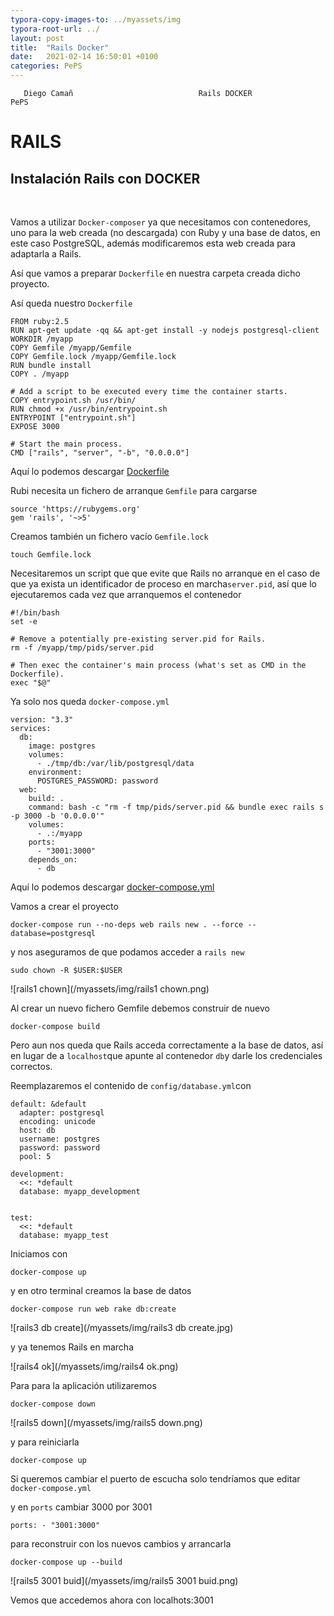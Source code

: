 ```yaml
---
typora-copy-images-to: ../myassets/img
typora-root-url: ../
layout: post
title:  "Rails Docker"
date:   2021-02-14 16:50:01 +0100
categories: PePS
---
```


       Diego Camañ           	              Rails DOCKER    		                        PePS   

#                                                                                       RAILS



## Instalación Rails con DOCKER

​                                  

Vamos a utilizar `Docker-composer` ya que necesitamos con contenedores, uno para la web creada (no descargada) con Ruby y una base de datos, en este caso PostgreSQL, además modificaremos esta web creada para adaptarla a Rails.

Así que vamos a preparar `Dockerfile` en nuestra carpeta creada dicho proyecto.

Así queda nuestro `Dockerfile` 

```
FROM ruby:2.5
RUN apt-get update -qq && apt-get install -y nodejs postgresql-client
WORKDIR /myapp
COPY Gemfile /myapp/Gemfile
COPY Gemfile.lock /myapp/Gemfile.lock
RUN bundle install
COPY . /myapp

# Add a script to be executed every time the container starts.
COPY entrypoint.sh /usr/bin/
RUN chmod +x /usr/bin/entrypoint.sh
ENTRYPOINT ["entrypoint.sh"]
EXPOSE 3000

# Start the main process.
CMD ["rails", "server", "-b", "0.0.0.0"]
```

Aquí lo podemos descargar  [Dockerfile](..\YAMaLo\Rails\Dockerfile) 

Rubi necesita un fichero de arranque `Gemfile` para cargarse

```
source 'https://rubygems.org'
gem 'rails', '~>5'
```

Creamos también un fichero vacío `Gemfile.lock`

```
touch Gemfile.lock
```

Necesitaremos un script que que evite que Rails no arranque en el caso de que ya exista un identificador de proceso en marcha`server.pid`, así que lo ejecutaremos cada vez que arranquemos el contenedor

```
#!/bin/bash
set -e

# Remove a potentially pre-existing server.pid for Rails.
rm -f /myapp/tmp/pids/server.pid

# Then exec the container's main process (what's set as CMD in the Dockerfile).
exec "$@"
```

Ya solo nos queda `docker-compose.yml`

```
version: "3.3"
services:
  db:
    image: postgres
    volumes:
      - ./tmp/db:/var/lib/postgresql/data
    environment:
      POSTGRES_PASSWORD: password
  web:
    build: .
    command: bash -c "rm -f tmp/pids/server.pid && bundle exec rails s -p 3000 -b '0.0.0.0'"
    volumes:
      - .:/myapp
    ports:
      - "3001:3000"
    depends_on:
      - db
```

Aquí lo podemos descargar  [docker-compose.yml](../YAMaLo/Rails/docker-compose.yml) 



Vamos a crear el proyecto

```
docker-compose run --no-deps web rails new . --force --database=postgresql
```

y nos aseguramos de que podamos acceder a `rails new`

```
sudo chown -R $USER:$USER
```



![rails1 chown](/myassets/img/rails1 chown.png)

Al crear un nuevo fichero Gemfile debemos construir de nuevo 

```
docker-compose build
```

Pero aun nos queda que Rails acceda correctamente a la base de datos, así en lugar de a `localhost`que apunte al contenedor `db`y darle los credenciales correctos.

Reemplazaremos el contenido de `config/database.yml`con

```
default: &default
  adapter: postgresql
  encoding: unicode
  host: db
  username: postgres
  password: password
  pool: 5

development:
  <<: *default
  database: myapp_development


test:
  <<: *default
  database: myapp_test
```

Iniciamos con 

```
docker-compose up
```

y en otro terminal creamos la base de datos

```
docker-compose run web rake db:create
```

![rails3 db create](/myassets/img/rails3 db create.jpg)

y ya tenemos Rails en marcha

![rails4 ok](/myassets/img/rails4 ok.png)

Para para la aplicación utilizaremos

```
docker-compose down
```



![rails5 down](/myassets/img/rails5 down.png)

y para reiniciarla

```
docker-compose up
```

Si queremos cambiar el puerto de escucha solo tendríamos que editar `docker-compose.yml`

y en `ports` cambiar 3000 por 3001

```
ports: - "3001:3000"
```

para reconstruir con los nuevos cambios y arrancarla

```
docker-compose up --build
```

![rails5 3001 buid](/myassets/img/rails5 3001 buid.png)

Vemos que accedemos ahora con localhots:3001